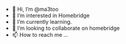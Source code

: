 - 👋 Hi, I’m @ma3too
- 👀 I’m interested in Homebridge
- 🌱 I’m currently learning.
- 💞️ I’m looking to collaborate on homebridge
- 📫 How to reach me ...

<!---
ma3too/ma3too is a ✨ special ✨ repository because its `README.md` (this file) appears on your GitHub profile.
You can click the Preview link to take a look at your changes.
--->
